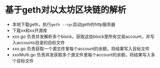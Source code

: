 # 基于geth对以太坊区块链的解析
* 本地下载geth，执行`geth --rpc`启动geth的http服务器
* 下载xx和xx开源库
* xxx.go 负责并发解析多个block，获取这些block里所有交易account，并写入accounts目录的目标文件
* xxx.go 负责获取一个源文件里每个account的余额，将结果写入目标文件
* xxxMulti.go 负责并发获取多个源文件里每个account的余额，将结果写入多个目标文件
